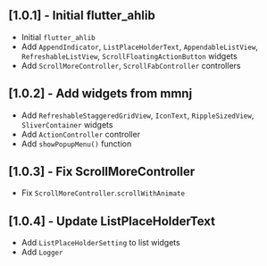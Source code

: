 ## [1.0.1] - Initial flutter_ahlib

+ Initial `flutter_ahlib`
+ Add `AppendIndicator`, `ListPlaceHolderText`, `AppendableListView`, `RefreshableListView`, `ScrollFloatingActionButton` widgets
+ Add `ScrollMoreController`, `ScrollFabController` controllers

## [1.0.2] - Add widgets from mmnj

+ Add `RefreshableStaggeredGridView`, `IconText`, `RippleSizedView`, `SliverContainer` widgets
+ Add `ActionController` controller
+ Add `showPopupMenu()` function

## [1.0.3] - Fix ScrollMoreController

+ Fix `ScrollMoreController`.`scrollWithAnimate`

## [1.0.4] - Update ListPlaceHolderText

+ Add `ListPlaceHolderSetting` to list widgets
+ Add `Logger`
